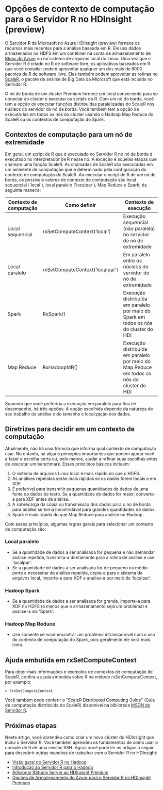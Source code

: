 <properties
   pageTitle="Opções de contexto de computação para o Servidor R no HDInsight (preview) | Microsoft Azure"
   description="Conheça as diferentes opções de contexto de computação disponíveis para usuários com o Servidor R no HDInsight (preview)"
   services="HDInsight"
   documentationCenter=""
   authors="jeffstokes72"
   manager="paulettem"
   editor="cgronlun"
/>

<tags
   ms.service="HDInsight"
   ms.devlang="R"
   ms.topic="article"
   ms.tgt_pltfrm="na"
   ms.workload="data-services"
   ms.date="07/07/2016"
   ms.author="jeffstok"
/>

# Opções de contexto de computação para o Servidor R no HDInsight (preview)

O Servidor R da Microsoft no Azure HDInsight (preview) fornece os recursos mais recentes para a análise baseada em R. Ele usa dados armazenados no HDFS em um contêiner na conta de armazenamento de [Blobs do Azure](../storage/storage-introduction.md "Armazenamento do Blob do Azure") ou no sistema de arquivos local do Linux. Uma vez que o Servidor R é criado no R de software livre, os aplicativos baseados em R que você compilar podem aproveitar qualquer um dos mais de 8000 pacotes de R de software livre. Eles também podem aproveitar as rotinas no [ScaleR](http://www.revolutionanalytics.com/revolution-r-enterprise-scaler "Revolution Analytics ScaleR"), o pacote de análise de Big Data da Microsoft que está incluído no Servidor R.

O nó de borda de um cluster Premium fornece um local conveniente para se conectar ao cluster e executar os scripts de R. Com um nó do borda, você tem a opção de executar funções distribuídas paralelizadas do ScaleR nos núcleos do servidor do nó de borda. Você também tem a opção de executá-las em todos os nós do cluster usando o Hadoop Map Reduce do ScaleR ou os contextos de computação do Spark.

## Contextos de computação para um nó de extremidade

Em geral, um script de R que é executado no Servidor R no nó de borda é executado no interpretador de R nesse nó. A exceção é aquelas etapas que chamam uma função ScaleR. As chamadas de ScaleR são executadas em um ambiente de computação que é determinado pela configuração do contexto de computação do ScaleR. Ao executar o script de R de um nó de borda, os possíveis valores de contexto de computação são local sequencial ('local'), local paralelo ('localpar'), Map Reduce e Spark, da seguinte maneira:

| Contexto de computação | Como definir | Contexto de execução |
|------------------|---------------------------------|---------------------------------------------------------------------------------------|
| Local sequencial | rxSetComputeContext(‘local’) | Execução sequencial (não paralela) no servidor de nó de extremidade |
| Local paralelo | rxSetComputeContext(‘localpar’) | Em paralelo entre os núcleos do servidor de nó de extremidade |
| Spark | RxSpark() | Execução distribuída em paralelo por meio do Spark em todos os nós do cluster do HDI |
| Map Reduce | RxHadoopMR() | Execução distribuída em paralelo por meio do Map Reduce em todos os nós do cluster do HDI |


Supondo que você preferiria a execução em paralelo para fins de desempenho, há três opções. A opção escolhida depende da natureza de seu trabalho de análise e do tamanho e localização dos dados.

## Diretrizes para decidir em um contexto de computação

Atualmente, não há uma fórmula que informa qual contexto de computação usar. No entanto, há alguns princípios importantes que podem ajudar você a fazer a escolha certa ou, pelo menos, ajudar a refinar suas escolhas antes de executar um benchmark. Esses princípios básicos incluem:

1.	O sistema de arquivos Linux local é mais rápido do que o HDFS.
2.	As análises repetidas serão mais rápidas se os dados forem locais e em XDF.
3.	É preferível para transmitir pequenas quantidades de dados de uma fonte de dados de texto. Se a quantidade de dados for maior, converta-a para XDF antes da análise.
4.	A sobrecarga da cópia ou transmissão dos dados para o nó de borda para análise se torna incontrolável para grandes quantidades de dados.
5.	Spark é mais rápido do que Map Reduce para análise no Hadoop.

Com esses princípios, algumas regras gerais para selecionar um contexto de computação são:

### Local paralelo

- Se a quantidade de dados a ser analisada for pequena e não demandar análise repetida, transmita-a diretamente para a rotina de análise e use 'localpar'.
- Se a quantidade de dados a ser analisada for de pequeno ou médio porte e necessitar de análise repetida, copie-a para o sistema de arquivos local, importe-a para XDF e analise-a por meio de 'localpar'.

### Hadoop Spark

- Se a quantidade de dados a ser analisada for grande, importe-a para XDF no HDFS (a menos que o armazenamento seja um problema) e analise-a via 'Spark'.

### Hadoop Map Reduce

- Use somente se você encontrar um problema intransponível com o uso do contexto de computação do Spark, pois geralmente ele será mais lento.

## Ajuda embutida em rxSetComputeContext

Para obter mais informações e exemplos de contextos de computação de ScaleR, confira a ajuda embutida sobre R no método rxSetComputeContext, por exemplo:

    > ?rxSetComputeContext

Você também pode conferir o "ScaleR Distributed Computing Guide" (Guia de computação distribuída do ScaleR) disponível na biblioteca [MSDN do Servidor R](https://msdn.microsoft.com/library/mt674634.aspx "R Server no MSDN").


## Próximas etapas

Neste artigo, você aprendeu como criar um novo cluster do HDInsight que inclui o Servidor R. Você também aprendeu os fundamentos de como usar o console de R de uma sessão SSH. Agora você pode ler os artigos a seguir para descobrir outras maneiras de trabalhar com o Servidor R no HDInsight:

- [Visão geral do Servidor R no Hadoop](hdinsight-hadoop-r-server-overview.md)
- [Introdução ao Servidor R para o Hadoop](hdinsight-hadoop-r-server-get-started.md)
- [Adicionar RStudio Server ao HDInsight Premium](hdinsight-hadoop-r-server-install-r-studio.md)
- [Opções de Armazenamento do Azure para o Servidor R no HDInsight Premium](hdinsight-hadoop-r-server-storage.md)

<!---HONumber=AcomDC_0713_2016-->